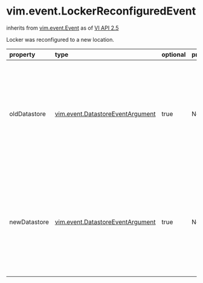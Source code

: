 vim.event.LockerReconfiguredEvent
=================================
inherits from [vim.event.Event](docs/vim.event.Event.md)
as of [VI API 2.5](vim.version.md#vim.version.version2)


Locker was reconfigured to a new location.

| property | type | optional | priv | desc |
|:---------|:-----|:---------|:-----|:-----|
| oldDatastore | [vim.event.DatastoreEventArgument](vim.event.DatastoreEventArgument.md "vim.event.DatastoreEventArgument") | true | None | The datastore that was previously backing the locker. This field is not  set if a datastore was not backing the locker previously. |
| newDatastore | [vim.event.DatastoreEventArgument](vim.event.DatastoreEventArgument.md "vim.event.DatastoreEventArgument") | true | None | The datastore that is now used to back the locker.  This field is not set if no datastore is currently backing the locker. |


